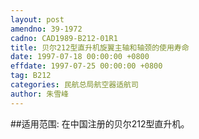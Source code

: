 ```yaml
---
layout: post
amendno: 39-1972
cadno: CAD1989-B212-01R1
title: 贝尔212型直升机旋翼主轴和轴颈的使用寿命
date: 1997-07-18 00:00:00 +0800
effdate: 1997-07-25 00:00:00 +0800
tag: B212
categories: 民航总局航空器适航司
author: 朱雪峰
---
```


##适用范围:
在中国注册的贝尔212型直升机。


